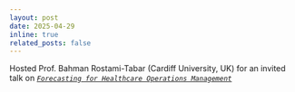 ```yaml
---
layout: post
date: 2025-04-29
inline: true
related_posts: false
---
```


Hosted Prof. Bahman Rostami-Tabar (Cardiff University, UK) for an invited talk on [_`Forecasting for Healthcare Operations Management`_](https://www.facebook.com/ISS.NTHU/posts/pfbid0g2mxXnJGZ4xVYbGGBfnCs6BtBvyDg6JQAdh3VKibTshwHeiNpQ26T3hkRi18CBHtl)


